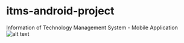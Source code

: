# itms-android-project
Information of Technology Management System - Mobile Application
![alt text](https://github.com/Janescience/ItmsAndroidProject/ITMS/app/src/main/res/drawable/bg_profile.jpg)

